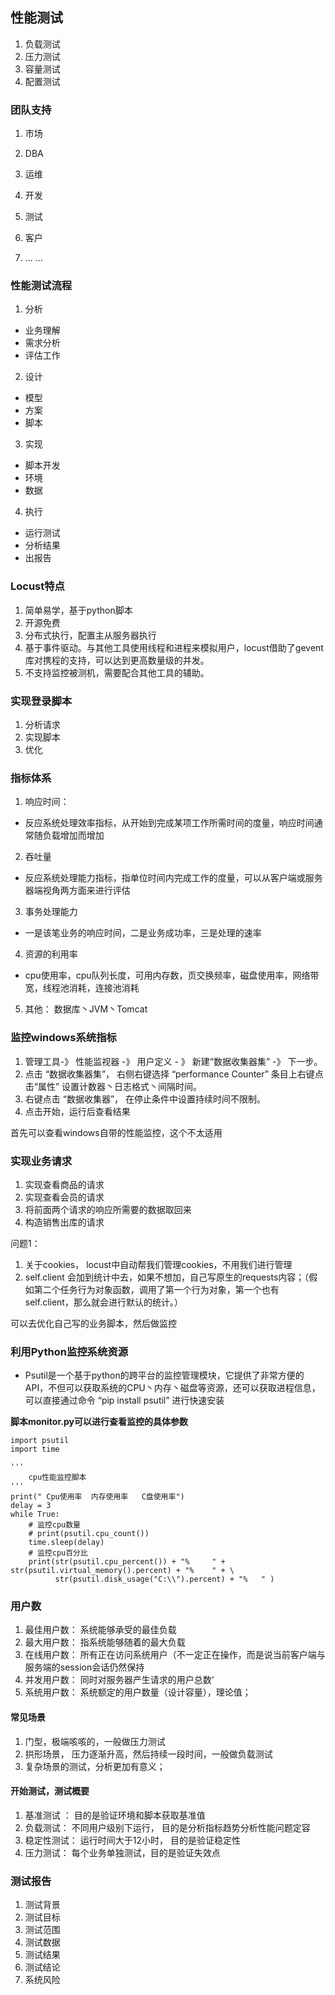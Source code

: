 ## 性能测试
1. 负载测试
2. 压力测试
3. 容量测试
4. 配置测试

### 团队支持
1. 市场

2. DBA

3. 运维

4. 开发

5. 测试

6. 客户

7. ... ...

### 性能测试流程
1. 分析
- 业务理解
- 需求分析
- 评估工作
2. 设计
- 模型
- 方案
- 脚本
3. 实现
- 脚本开发
- 环境
- 数据
4. 执行
- 运行测试
- 分析结果
- 出报告

### Locust特点
1. 简单易学，基于python脚本
2. 开源免费
3. 分布式执行，配置主从服务器执行
4. 基于事件驱动。与其他工具使用线程和进程来模拟用户，locust借助了gevent库对携程的支持，可以达到更高数量级的并发。
5. 不支持监控被测机，需要配合其他工具的辅助。

### 实现登录脚本
1. 分析请求
2. 实现脚本
3. 优化

### 指标体系
1. 响应时间：
- 反应系统处理效率指标，从开始到完成某项工作所需时间的度量，响应时间通常随负载增加而增加
2. 吞吐量
- 反应系统处理能力指标，指单位时间内完成工作的度量，可以从客户端或服务器端视角两方面来进行评估
3. 事务处理能力
- 一是该笔业务的响应时间，二是业务成功率，三是处理的速率

4. 资源的利用率
- cpu使用率，cpu队列长度，可用内存数，页交换频率，磁盘使用率，网络带宽，线程池消耗，连接池消耗
5. 其他： 数据库丶JVM丶Tomcat

### 监控windows系统指标
1. 管理工具-》 性能监视器 -》 用户定义 - 》 新建“数据收集器集” -》 下一步。
2. 点击 “数据收集器集”， 右侧右键选择 “performance Counter” 条目上右键点击“属性” 设置计数器丶日志格式丶间隔时间。
3. 右键点击 “数据收集器”， 在停止条件中设置持续时间不限制。
4. 点击开始，运行后查看结果

首先可以查看windows自带的性能监控，这个不太适用
###  实现业务请求
1. 实现查看商品的请求
2. 实现查看会员的请求
3. 将前面两个请求的响应所需要的数据取回来
4. 构造销售出库的请求

  问题1：
  1. 关于cookies， locust中自动帮我们管理cookies，不用我们进行管理
  2. self.client 会加到统计中去，如果不想加，自己写原生的requests内容；（假如第二个任务行为对象函数，调用了第一个行为对象，第一个也有self.client，那么就会进行默认的统计。）


可以去优化自己写的业务脚本，然后做监控



### 利用Python监控系统资源
- Psutil是一个基于python的跨平台的监控管理模块，它提供了非常方便的API，不但可以获取系统的CPU丶内存丶磁盘等资源，还可以获取进程信息，可以直接通过命令 “pip install psutil” 进行快速安装


**脚本monitor.py可以进行查看监控的具体参数**

```
import psutil
import time

'''
    cpu性能监控脚本
'''
print(" Cpu使用率  内存使用率   C盘使用率")
delay = 3
while True:
    # 监控cpu数量
    # print(psutil.cpu_count())
    time.sleep(delay)
    # 监控cpu百分比
    print(str(psutil.cpu_percent()) + "%     " + str(psutil.virtual_memory().percent) + "%    " + \
          str(psutil.disk_usage("C:\\").percent) + "%   " )
```



### 用户数
1. 最佳用户数： 系统能够承受的最佳负载
2. 最大用户数： 指系统能够随着的最大负载
3. 在线用户数： 所有正在访问系统用户（不一定正在操作，而是说当前客户端与服务端的session会话仍然保持
4. 并发用户数： 同时对服务器产生请求的用户总数‘
5. 系统用户数： 系统额定的用户数量（设计容量），理论值；

#### 常见场景
1. 门型，极端咳咳的，一般做压力测试
2. 拱形场景， 压力逐渐升高，然后持续一段时间，一般做负载测试
3. 复杂场景的测试，分析更加有意义；

#### 开始测试，测试概要
1. 基准测试 ： 目的是验证环境和脚本获取基准值
2. 负载测试： 不同用户级别下运行， 目的是分析指标趋势分析性能问题定容
3. 稳定性测试： 运行时间大于12小时， 目的是验证稳定性
4. 压力测试： 每个业务单独测试，目的是验证失效点

### 测试报告
1. 测试背景
2. 测试目标
3. 测试范围
4. 测试数据
5. 测试结果
6. 测试结论
7. 系统风险


